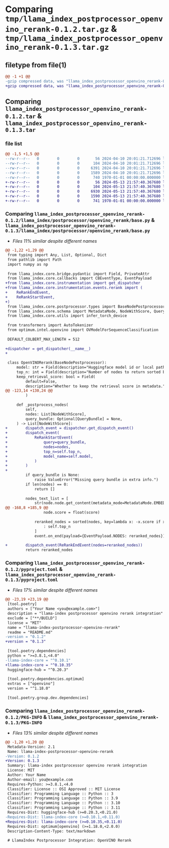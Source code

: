 # Comparing `tmp/llama_index_postprocessor_openvino_rerank-0.1.2.tar.gz` & `tmp/llama_index_postprocessor_openvino_rerank-0.1.3.tar.gz`

## filetype from file(1)

```diff
@@ -1 +1 @@
-gzip compressed data, was "llama_index_postprocessor_openvino_rerank-0.1.2.tar", max compression
+gzip compressed data, was "llama_index_postprocessor_openvino_rerank-0.1.3.tar", max compression
```

## Comparing `llama_index_postprocessor_openvino_rerank-0.1.2.tar` & `llama_index_postprocessor_openvino_rerank-0.1.3.tar`

### file list

```diff
@@ -1,5 +1,5 @@
--rw-r--r--   0        0        0       56 2024-04-10 20:01:21.712696 llama_index_postprocessor_openvino_rerank-0.1.2/README.md
--rw-r--r--   0        0        0      104 2024-04-10 20:01:21.712696 llama_index_postprocessor_openvino_rerank-0.1.2/llama_index/postprocessor/openvino_rerank/__init__.py
--rw-r--r--   0        0        0     6391 2024-04-10 20:01:21.712696 llama_index_postprocessor_openvino_rerank-0.1.2/llama_index/postprocessor/openvino_rerank/base.py
--rw-r--r--   0        0        0     1589 2024-04-10 20:01:21.712696 llama_index_postprocessor_openvino_rerank-0.1.2/pyproject.toml
--rw-r--r--   0        0        0      740 1970-01-01 00:00:00.000000 llama_index_postprocessor_openvino_rerank-0.1.2/PKG-INFO
+-rw-r--r--   0        0        0       56 2024-05-13 21:57:40.367680 llama_index_postprocessor_openvino_rerank-0.1.3/README.md
+-rw-r--r--   0        0        0      104 2024-05-13 21:57:40.367680 llama_index_postprocessor_openvino_rerank-0.1.3/llama_index/postprocessor/openvino_rerank/__init__.py
+-rw-r--r--   0        0        0     6930 2024-05-13 21:57:40.367680 llama_index_postprocessor_openvino_rerank-0.1.3/llama_index/postprocessor/openvino_rerank/base.py
+-rw-r--r--   0        0        0     1590 2024-05-13 21:57:40.367680 llama_index_postprocessor_openvino_rerank-0.1.3/pyproject.toml
+-rw-r--r--   0        0        0      741 1970-01-01 00:00:00.000000 llama_index_postprocessor_openvino_rerank-0.1.3/PKG-INFO
```

### Comparing `llama_index_postprocessor_openvino_rerank-0.1.2/llama_index/postprocessor/openvino_rerank/base.py` & `llama_index_postprocessor_openvino_rerank-0.1.3/llama_index/postprocessor/openvino_rerank/base.py`

 * *Files 11% similar despite different names*

```diff
@@ -1,22 +1,29 @@
 from typing import Any, List, Optional, Dict
 from pathlib import Path
 import numpy as np
 
 from llama_index.core.bridge.pydantic import Field, PrivateAttr
 from llama_index.core.callbacks import CBEventType, EventPayload
+from llama_index.core.instrumentation import get_dispatcher
+from llama_index.core.instrumentation.events.rerank import (
+    ReRankEndEvent,
+    ReRankStartEvent,
+)
 from llama_index.core.postprocessor.types import BaseNodePostprocessor
 from llama_index.core.schema import MetadataMode, NodeWithScore, QueryBundle
 from llama_index.core.utils import infer_torch_device
 
 from transformers import AutoTokenizer
 from optimum.intel.openvino import OVModelForSequenceClassification
 
 DEFAULT_COLBERT_MAX_LENGTH = 512
 
+dispatcher = get_dispatcher(__name__)
+
 
 class OpenVINORerank(BaseNodePostprocessor):
     model: str = Field(description="Huggingface model id or local path.")
     top_n: int = Field(description="Number of nodes to return sorted by score.")
     keep_retrieval_score: bool = Field(
         default=False,
         description="Whether to keep the retrieval score in metadata.",
@@ -123,14 +130,24 @@
         )
 
     def _postprocess_nodes(
         self,
         nodes: List[NodeWithScore],
         query_bundle: Optional[QueryBundle] = None,
     ) -> List[NodeWithScore]:
+        dispatch_event = dispatcher.get_dispatch_event()
+        dispatch_event(
+            ReRankStartEvent(
+                query=query_bundle,
+                nodes=nodes,
+                top_n=self.top_n,
+                model_name=self.model,
+            )
+        )
+
         if query_bundle is None:
             raise ValueError("Missing query bundle in extra info.")
         if len(nodes) == 0:
             return []
 
         nodes_text_list = [
             str(node.node.get_content(metadata_mode=MetadataMode.EMBED))
@@ -168,8 +185,9 @@
                 node.score = float(score)
 
             reranked_nodes = sorted(nodes, key=lambda x: -x.score if x.score else 0)[
                 : self.top_n
             ]
             event.on_end(payload={EventPayload.NODES: reranked_nodes})
 
+        dispatch_event(ReRankEndEvent(nodes=reranked_nodes))
         return reranked_nodes
```

### Comparing `llama_index_postprocessor_openvino_rerank-0.1.2/pyproject.toml` & `llama_index_postprocessor_openvino_rerank-0.1.3/pyproject.toml`

 * *Files 17% similar despite different names*

```diff
@@ -23,19 +23,19 @@
 [tool.poetry]
 authors = ["Your Name <you@example.com>"]
 description = "llama-index postprocessor openvino rerank integration"
 exclude = ["**/BUILD"]
 license = "MIT"
 name = "llama-index-postprocessor-openvino-rerank"
 readme = "README.md"
-version = "0.1.2"
+version = "0.1.3"
 
 [tool.poetry.dependencies]
 python = ">=3.8.1,<4.0"
-llama-index-core = "^0.10.1"
+llama-index-core = "^0.10.35"
 huggingface-hub = "^0.20.3"
 
 [tool.poetry.dependencies.optimum]
 extras = ["openvino"]
 version = "^1.18.0"
 
 [tool.poetry.group.dev.dependencies]
```

### Comparing `llama_index_postprocessor_openvino_rerank-0.1.2/PKG-INFO` & `llama_index_postprocessor_openvino_rerank-0.1.3/PKG-INFO`

 * *Files 13% similar despite different names*

```diff
@@ -1,20 +1,20 @@
 Metadata-Version: 2.1
 Name: llama-index-postprocessor-openvino-rerank
-Version: 0.1.2
+Version: 0.1.3
 Summary: llama-index postprocessor openvino rerank integration
 License: MIT
 Author: Your Name
 Author-email: you@example.com
 Requires-Python: >=3.8.1,<4.0
 Classifier: License :: OSI Approved :: MIT License
 Classifier: Programming Language :: Python :: 3
 Classifier: Programming Language :: Python :: 3.9
 Classifier: Programming Language :: Python :: 3.10
 Classifier: Programming Language :: Python :: 3.11
 Requires-Dist: huggingface-hub (>=0.20.3,<0.21.0)
-Requires-Dist: llama-index-core (>=0.10.1,<0.11.0)
+Requires-Dist: llama-index-core (>=0.10.35,<0.11.0)
 Requires-Dist: optimum[openvino] (>=1.18.0,<2.0.0)
 Description-Content-Type: text/markdown
 
 # LlamaIndex Postprocessor Integration: OpenVINO Rerank
```

